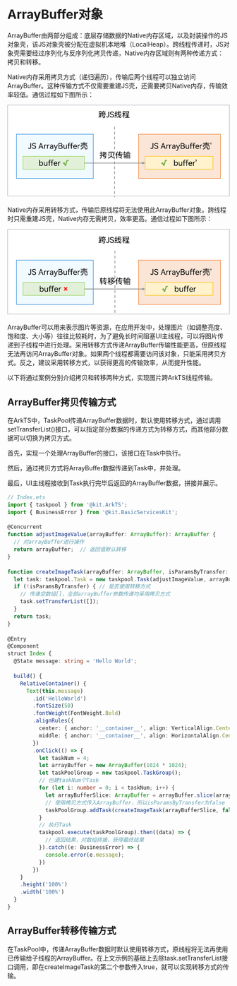 # ArrayBuffer对象

ArrayBuffer由两部分组成：底层存储数据的Native内存区域，以及封装操作的JS对象壳，该JS对象壳被分配在虚拟机本地堆（LocalHeap）。跨线程传递时，JS对象壳需要经过序列化与反序列化拷贝传递，Native内存区域则有两种传递方式：拷贝和转移。

Native内存采用拷贝方式（递归遍历），传输后两个线程可以独立访问ArrayBuffer。这种传输方式不仅需要重建JS壳，还需要拷贝Native内存，传输效率较低。通信过程如下图所示：

![copy_transfer](figures/copy_transfer.png)

Native内存采用转移方式，传输后原线程将无法使用此ArrayBuffer对象。跨线程时只需重建JS壳，Native内存无需拷贝，效率更高。通信过程如下图所示：

![transfer](figures/transfer.png)

ArrayBuffer可以用来表示图片等资源，在应用开发中，处理图片（如调整亮度、饱和度、大小等）往往比较耗时，为了避免长时间阻塞UI主线程，可以将图片传递到子线程中进行处理。采用转移方式传递ArrayBuffer传输性能更高，但原线程无法再访问ArrayBuffer对象。如果两个线程都需要访问该对象，只能采用拷贝方式。反之，建议采用转移方式，以获得更高的传输效率，从而提升性能。

以下将通过案例分别介绍拷贝和转移两种方式，实现图片跨ArkTS线程传输。

## ArrayBuffer拷贝传输方式

在ArkTS中，TaskPool传递ArrayBuffer数据时，默认使用转移方式，通过调用setTransferList()接口，可以指定部分数据的传递方式为转移方式，而其他部分数据可以切换为拷贝方式。

首先，实现一个处理ArrayBuffer的接口，该接口在Task中执行。

然后，通过拷贝方式将ArrayBuffer数据传递到Task中，并处理。

最后，UI主线程接收到Task执行完毕后返回的ArrayBuffer数据，拼接并展示。

```ts
// Index.ets
import { taskpool } from '@kit.ArkTS';
import { BusinessError } from '@kit.BasicServicesKit';

@Concurrent
function adjustImageValue(arrayBuffer: ArrayBuffer): ArrayBuffer {
  // 对arrayBuffer进行操作
  return arrayBuffer;  // 返回值默认转移
}

function createImageTask(arrayBuffer: ArrayBuffer, isParamsByTransfer: boolean): taskpool.Task {
  let task: taskpool.Task = new taskpool.Task(adjustImageValue, arrayBuffer);
  if (!isParamsByTransfer) { // 是否使用转移方式
    // 传递空数组[]，全部arrayBuffer参数传递均采用拷贝方式
    task.setTransferList([]);
  }
  return task;
}

@Entry
@Component
struct Index {
  @State message: string = 'Hello World';

  build() {
    RelativeContainer() {
      Text(this.message)
        .id('HelloWorld')
        .fontSize(50)
        .fontWeight(FontWeight.Bold)
        .alignRules({
          center: { anchor: '__container__', align: VerticalAlign.Center },
          middle: { anchor: '__container__', align: HorizontalAlign.Center }
        })
        .onClick(() => {
          let taskNum = 4;
          let arrayBuffer = new ArrayBuffer(1024 * 1024);
          let taskPoolGroup = new taskpool.TaskGroup();
          // 创建taskNum个Task
          for (let i: number = 0; i < taskNum; i++) {
            let arrayBufferSlice: ArrayBuffer = arrayBuffer.slice(arrayBuffer.byteLength / taskNum * i, arrayBuffer.byteLength / taskNum * (i + 1));
            // 使用拷贝方式传入ArrayBuffer，所以isParamsByTransfer为false
            taskPoolGroup.addTask(createImageTask(arrayBufferSlice, false));
          }
          // 执行Task
          taskpool.execute(taskPoolGroup).then((data) => {
            // 返回结果，对数组拼接，获得最终结果
          }).catch((e: BusinessError) => {
            console.error(e.message);
          })
        })
    }
    .height('100%')
    .width('100%')
  }
}
```

## ArrayBuffer转移传输方式

在TaskPool中，传递ArrayBuffer数据时默认使用转移方式，原线程将无法再使用已传输给子线程的ArrayBuffer。在上文示例的基础上去除task.setTransferList接口调用，即在createImageTask的第二个参数传入true，就可以实现转移方式的传输。
